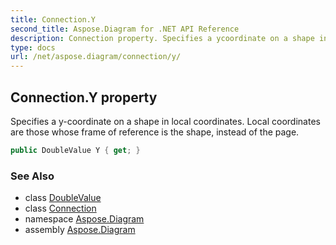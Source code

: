 ```yaml
---
title: Connection.Y
second_title: Aspose.Diagram for .NET API Reference
description: Connection property. Specifies a ycoordinate on a shape in local coordinates. Local coordinates are those whose frame of reference is the shape instead of the page
type: docs
url: /net/aspose.diagram/connection/y/
---
```

## Connection.Y property

Specifies a y-coordinate on a shape in local coordinates. Local coordinates are those whose frame of reference is the shape, instead of the page.

```csharp
public DoubleValue Y { get; }
```

### See Also

* class [DoubleValue](../../doublevalue/)
* class [Connection](../)
* namespace [Aspose.Diagram](../../connection/)
* assembly [Aspose.Diagram](../../../)


